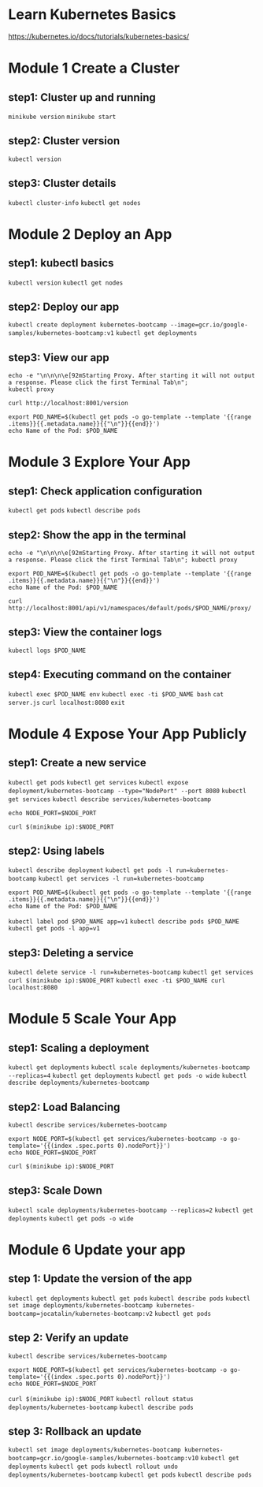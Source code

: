 # Learn Kubernetes Basics
https://kubernetes.io/docs/tutorials/kubernetes-basics/

# Module 1 Create a Cluster
## step1: Cluster up and running
`minikube version`
`minikube start`
## step2: Cluster version
`kubectl version`
## step3: Cluster details
`kubectl cluster-info`
`kubectl get nodes`

# Module 2 Deploy an App
## step1: kubectl basics
`kubectl version`
`kubectl get nodes`
## step2: Deploy our app
`kubectl create deployment kubernetes-bootcamp --image=gcr.io/google-samples/kubernetes-bootcamp:v1`
`kubectl get deployments`
## step3: View our app
```
echo -e "\n\n\n\e[92mStarting Proxy. After starting it will not output a response. Please click the first Terminal Tab\n";
kubectl proxy
```
`curl http://localhost:8001/version`
```
export POD_NAME=$(kubectl get pods -o go-template --template '{{range .items}}{{.metadata.name}}{{"\n"}}{{end}}')
echo Name of the Pod: $POD_NAME
```

# Module 3 Explore Your App
## step1: Check application configuration
`kubectl get pods`
`kubectl describe pods`
## step2: Show the app in the terminal
`echo -e "\n\n\n\e[92mStarting Proxy. After starting it will not output a response. Please click the first Terminal Tab\n"; kubectl proxy`
```
export POD_NAME=$(kubectl get pods -o go-template --template '{{range .items}}{{.metadata.name}}{{"\n"}}{{end}}')
echo Name of the Pod: $POD_NAME
```
`curl http://localhost:8001/api/v1/namespaces/default/pods/$POD_NAME/proxy/`
## step3: View the container logs
`kubectl logs $POD_NAME`
## step4: Executing command on the container
`kubectl exec $POD_NAME env`
`kubectl exec -ti $POD_NAME bash`
`cat server.js`
`curl localhost:8080`
`exit`

# Module 4 Expose Your App Publicly
## step1: Create a new service
`kubectl get pods`
`kubectl get services`
`kubectl expose deployment/kubernetes-bootcamp --type="NodePort" --port 8080`
`kubectl get services`
`kubectl describe services/kubernetes-bootcamp`
```export NODE_PORT=$(kubectl get services/kubernetes-bootcamp -o go-template='{{(index .spec.ports 0).nodePort}}')
echo NODE_PORT=$NODE_PORT
```
`curl $(minikube ip):$NODE_PORT`
## step2: Using labels
`kubectl describe deployment`
`kubectl get pods -l run=kubernetes-bootcamp`
`kubectl get services -l run=kubernetes-bootcamp`
```
export POD_NAME=$(kubectl get pods -o go-template --template '{{range .items}}{{.metadata.name}}{{"\n"}}{{end}}')
echo Name of the Pod: $POD_NAME
```
`kubectl label pod $POD_NAME app=v1`
`kubectl describe pods $POD_NAME`
`kubectl get pods -l app=v1`
## step3: Deleting a service
`kubectl delete service -l run=kubernetes-bootcamp`
`kubectl get services`
`curl $(minikube ip):$NODE_PORT`
`kubectl exec -ti $POD_NAME curl localhost:8080`

# Module 5 Scale Your App
## step1: Scaling a deployment
`kubectl get deployments`
`kubectl scale deployments/kubernetes-bootcamp --replicas=4`
`kubectl get deployments`
`kubectl get pods -o wide`
`kubectl describe deployments/kubernetes-bootcamp`
## step2: Load Balancing
`kubectl describe services/kubernetes-bootcamp`
```
export NODE_PORT=$(kubectl get services/kubernetes-bootcamp -o go-template='{{(index .spec.ports 0).nodePort}}')
echo NODE_PORT=$NODE_PORT
```
`curl $(minikube ip):$NODE_PORT`
## step3: Scale Down
`kubectl scale deployments/kubernetes-bootcamp --replicas=2`
`kubectl get deployments`
`kubectl get pods -o wide`

# Module 6 Update your app
## step 1: Update the version of the app
`kubectl get deployments`
`kubectl get pods`
`kubectl describe pods`
`kubectl set image deployments/kubernetes-bootcamp kubernetes-bootcamp=jocatalin/kubernetes-bootcamp:v2`
`kubectl get pods`

## step 2: Verify an update
`kubectl describe services/kubernetes-bootcamp`
```
export NODE_PORT=$(kubectl get services/kubernetes-bootcamp -o go-template='{{(index .spec.ports 0).nodePort}}')
echo NODE_PORT=$NODE_PORT
```
`curl $(minikube ip):$NODE_PORT`
`kubectl rollout status deployments/kubernetes-bootcamp`
`kubectl describe pods`

## step 3: Rollback an update
`kubectl set image deployments/kubernetes-bootcamp kubernetes-bootcamp=gcr.io/google-samples/kubernetes-bootcamp:v10`
`kubectl get deployments`
`kubectl get pods`
`kubectl rollout undo deployments/kubernetes-bootcamp`
`kubectl get pods`
`kubectl describe pods`